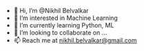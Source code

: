 - 👋 Hi, I’m @Nikhil Belvalkar
- 👀 I’m interested in Machine Learning
- 🌱 I’m currently learning Python, ML
- 💞️ I’m looking to collaborate on ...
- 📫 Reach me at nikhil.belvalkar@gmail.com

<!---
Nikhil314159/Nikhil314159 is a ✨ special ✨ repository because its `README.md` (this file) appears on your GitHub profile.
You can click the Preview link to take a look at your changes.
--->
